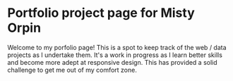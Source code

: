 # Portfolio project page for Misty Orpin

Welcome to my porfolio page! This is a spot to keep track of the web / data projects as I undertake them. It's a work in progress as I learn better skills and become more adept at responsive design. This has provided a solid challenge to get me out of my comfort zone.

